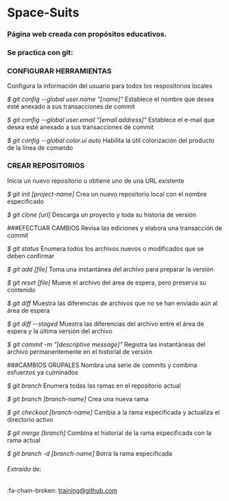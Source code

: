 # Space-Suits
### Página web creada con propósitos educativos.
### Se practica con git:
### CONFIGURAR HERRAMIENTAS
Configura la información del usuario para todos los respositorios locales

*$ git config --global user.name "[name]"*
Establece el nombre que desea esté anexado a sus transacciones de commit

*$ git config --global user.email "[email address]"*
Establece el e-mail que desea esté anexado a sus transacciones de commit

*$ git config --global color.ui auto*
Habilita la útil colorización del producto de la línea de comando

### CREAR REPOSITORIOS
Inicia un nuevo repositorio u obtiene uno de una URL existente

*$ git init [project-name]*
Crea un nuevo repositorio local con el nombre especificado

*$ git clone [url]*
Descarga un proyecto y toda su historia de versión

###EFECTUAR CAMBIOS
Revisa las ediciones y elabora una transacción de commit

*$ git status*
Enumera todos los archivos nuevos o modificados que se deben confirmar

*$ git add [file]*
Toma una instantánea del archivo para preparar la versión

*$ git reset [file]*
Mueve el archivo del área de espera, pero preserva su contenido

*$ git diff*
Muestra las diferencias de archivos que no se han enviado aún al área de espera

*$ git diff --staged*
Muestra las diferencias del archivo entre el área de espera y la última versión del archivo

*$ git commit -m "[descriptive message]"*
Registra las instantáneas del archivo permanentemente en el historial de versión

###CAMBIOS GRUPALES
Nombra una serie de commits y combina esfuerzos ya culminados

*$ git branch*
Enumera todas las ramas en el repositorio actual

*$ git branch [branch-name]*
Crea una nueva rama

*$ git checkout [branch-name]*
Cambia a la rama especificada y actualiza el directorio activo

*$ git merge [branch]*
Combina el historial de la rama especificada con la rama actual

*$ git branch -d [branch-name]*
Borra la rama especificada


###### Extraído de:
:fa-chain-broken: training@github.com 




